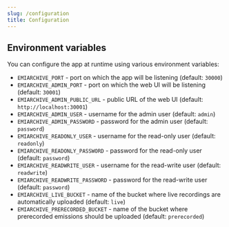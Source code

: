 ```yaml
---
slug: /configuration
title: Configuration
---
```


## Environment variables

You can configure the app at runtime using various environment variables:

- `EMIARCHIVE_PORT` -
  port on which the app will be listening
  (default: `30000`)
- `EMIARCHIVE_ADMIN_PORT` -
  port on which the web UI will be listening
  (default: `30001`)
- `EMIARCHIVE_ADMIN_PUBLIC_URL` -
  public URL of the web UI
  (default: `http://localhost:30001`)
- `EMIARCHIVE_ADMIN_USER` -
  username for the admin user
  (default: `admin`)
- `EMIARCHIVE_ADMIN_PASSWORD` -
  password for the admin user
  (default: `password`)
- `EMIARCHIVE_READONLY_USER` -
  username for the read-only user
  (default: `readonly`)
- `EMIARCHIVE_READONLY_PASSWORD` -
  password for the read-only user
  (default: `password`)
- `EMIARCHIVE_READWRITE_USER` -
  username for the read-write user
  (default: `readwrite`)
- `EMIARCHIVE_READWRITE_PASSWORD` -
  password for the read-write user
  (default: `password`)
- `EMIARCHIVE_LIVE_BUCKET` -
  name of the bucket where live recordings are automatically uploaded
  (default: `live`)
- `EMIARCHIVE_PRERECORDED_BUCKET` -
  name of the bucket where prerecorded emissions should be uploaded
  (default: `prerecorded`)
